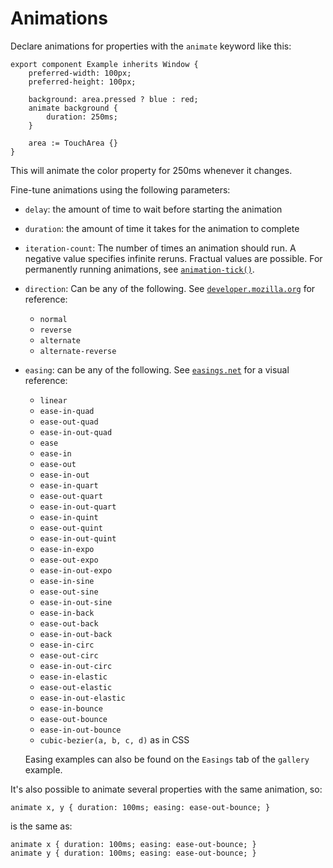 <!-- Copyright © SixtyFPS GmbH <info@slint.dev> ; SPDX-License-Identifier: MIT -->

# Animations

Declare animations for properties with the `animate` keyword like this:

```{codemirror} slint
export component Example inherits Window {
    preferred-width: 100px;
    preferred-height: 100px;

    background: area.pressed ? blue : red;
    animate background {
        duration: 250ms;
    }

    area := TouchArea {}
}
```

This will animate the color property for 250ms whenever it changes.

Fine-tune animations using the following parameters:

-   `delay`: the amount of time to wait before starting the animation
-   `duration`: the amount of time it takes for the animation to complete
-   `iteration-count`: The number of times an animation should run. A negative value specifies
    infinite reruns. Fractual values are possible.
    For permanently running animations, see [`animation-tick()`](../builtins/functions.md#animation-tick-duration).
-   `direction`: Can be any of the following. See [`developer.mozilla.org`](https://developer.mozilla.org/en-US/docs/Web/CSS/animation-direction) for reference:
    -   `normal`
    -   `reverse`
    -   `alternate`
    -   `alternate-reverse`
-   `easing`: can be any of the following. See [`easings.net`](https://easings.net/) for a visual reference:

    -   `linear`
    -   `ease-in-quad`
    -   `ease-out-quad`
    -   `ease-in-out-quad`
    -   `ease`
    -   `ease-in`
    -   `ease-out`
    -   `ease-in-out`
    -   `ease-in-quart`
    -   `ease-out-quart`
    -   `ease-in-out-quart`
    -   `ease-in-quint`
    -   `ease-out-quint`
    -   `ease-in-out-quint`
    -   `ease-in-expo`
    -   `ease-out-expo`
    -   `ease-in-out-expo`
    -   `ease-in-sine`
    -   `ease-out-sine`
    -   `ease-in-out-sine`
    -   `ease-in-back`
    -   `ease-out-back`
    -   `ease-in-out-back`
    -   `ease-in-circ`
    -   `ease-out-circ`
    -   `ease-in-out-circ`
    -   `ease-in-elastic`
    -   `ease-out-elastic`
    -   `ease-in-out-elastic`
    -   `ease-in-bounce`
    -   `ease-out-bounce`
    -   `ease-in-out-bounce`
    -   `cubic-bezier(a, b, c, d)` as in CSS

    Easing examples can also be found on the `Easings` tab of the `gallery` example.

It's also possible to animate several properties with the same animation, so:

```{codemirror} slint,ignore
animate x, y { duration: 100ms; easing: ease-out-bounce; }
```

is the same as:

```{codemirror} slint,ignore
animate x { duration: 100ms; easing: ease-out-bounce; }
animate y { duration: 100ms; easing: ease-out-bounce; }
```
